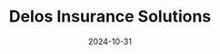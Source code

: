 ---  
layout: startup_page  
title: "Delos Insurance Solutions"  
id: "getdelos.com"  
permalink: "/delosinsurancesolutionsgetdelos.com10312024/"  
website: "https://www.getdelos.com/"  
funding_round: "Series A"  
funding_amount: "$9M"  
investors: "HSBC Asset Management, IA Capital Group, Blue Bear Capital, Generation Space"  
about: "Delos Insurance Solutions is a property insurance Managing General Agent (MGA) that leverages wildfire science, satellite imagery, and AI to provide insurance solutions to homeowners in wildfire-prone areas. It addresses the issue of limited insurance availability in high-risk zones by identifying properties with lower risk profiles, offering policies through 'A' rated carriers. The company aims to expand access to affordable insurance in wildfire-stressed regions."  
markets: "Insurance, Proptech, Fintech, Computer Vision, Predictive Analytics, Property Insurance, InsurTech"  
hq: "San Francisco, California, United States"  
founded_year: "2017"  
linkedin: "https://www.linkedin.com/company/getdelos"  
twitter: "https://twitter.com/getdelos"  
instagram: ""  
facebook: "https://www.facebook.com/delosinsurance"  
crunchbase: "https://www.crunchbase.com/organization/delos-d041"  
pitchbook: "https://pitchbook.com/profiles/company/437008-96"  

date_display: "31-Oct-2024"  
date: "2024-10-31"

# SEO Optimization  
meta_title: "Delos Insurance Solutions - Series A Funding ($9M)"  
meta_description: "Delos Insurance Solutions, Delos Insurance Solutions is a property insurance Managing General Agent (MGA) that leverages wildfire science, satellite imagery, and AI to provide i..."  
meta_keywords: "Delos Insurance Solutions, Insurance, Proptech, Fintech, Computer Vision, Predictive Analytics, Property Insurance, InsurTech, Series A funding"  
canonical_url: "https://startup.projectstartups.com/delosinsurancesolutionsgetdelos.com10312024/"  
---